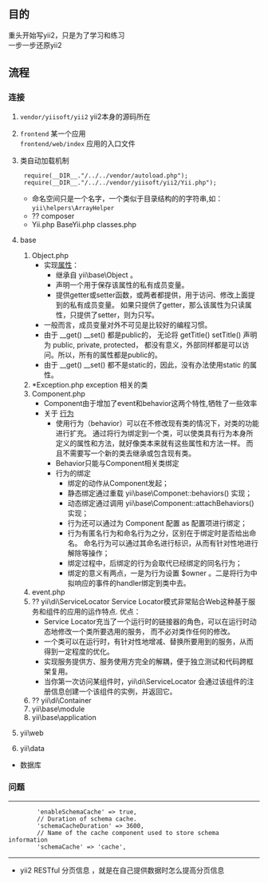 ## 目的

重头开始写yii2，只是为了学习和练习  
一步一步还原yii2

## 流程

### 连接
1. `vendor/yiisoft/yii2` yii2本身的源码所在
2. `frontend`	某一个应用   
   `frontend/web/index` 应用的入口文件  
3. 类自动加载机制
	
	    require(__DIR__."/../../vendor/autoload.php");
		require(__DIR__."/../../vendor/yiisoft/yii2/Yii.php");

	- 命名空间只是一个名字，一个类似于目录结构的的字符串,如：`yii\helpers\ArrayHelper`
	- ?? composer
	- Yii.php  BaseYii.php  classes.php

4. base
	1. Object.php   
		+ 实现[属性](http://www.digpage.com/property.html)：
			- 继承自 yii\base\Object 。
			- 声明一个用于保存该属性的私有成员变量。
			- 提供getter或setter函数，或两者都提供，用于访问、修改上面提到的私有成员变量。 如果只提供了getter，那么该属性为只读属性，只提供了setter，则为只写。 
		+ 一般而言，成员变量对外不可见是比较好的编程习惯。
		+ 由于 __get() __set() 都是public的， 无论将 getTitle() setTitle() 声明为 public, private, protected， 都没有意义，外部同样都是可以访问。所以，所有的属性都是public的。
		+ 由于 __get() __set() 都不是static的，因此，没有办法使用static 的属性。
	2. *Exception.php exception 相关的类
	3. Component.php
		+ Component由于增加了event和behavior这两个特性,牺牲了一些效率
		+ 关于 [行为](http://www.digpage.com/behavior.html)
			- 使用行为（behavior）可以在不修改现有类的情况下，对类的功能进行扩充。 通过将行为绑定到一个类，可以使类具有行为本身所定义的属性和方法，就好像类本来就有这些属性和方法一样。 而且不需要写一个新的类去继承或包含现有类。
			- Behavior只能与Component相关类绑定
			- 行为的绑定 
				* 绑定的动作从Component发起；
				* 静态绑定通过重载 yii\base\Componet::behaviors() 实现；
				* 动态绑定通过调用 yii\base\Component::attachBehaviors() 实现；
				* 行为还可以通过为 Component 配置 as 配置项进行绑定；
				* 行为有匿名行为和命名行为之分，区别在于绑定时是否给出命名。 命名行为可以通过其命名进行标识，从而有针对性地进行解除等操作；
				* 绑定过程中，后绑定的行为会取代已经绑定的同名行为；
				* 绑定的意义有两点，一是为行为设置 $owner 。二是将行为中拟响应的事件的handler绑定到类中去。
	4. event.php
	5. ?? yii\di\ServiceLocator   Service Locator模式非常贴合Web这种基于服务和组件的应用的运作特点. 优点：
		- Service Locator充当了一个运行时的链接器的角色，可以在运行时动态地修改一个类所要选用的服务， 而不必对类作任何的修改。
		- 一个类可以在运行时，有针对性地增减、替换所要用到的服务，从而得到一定程度的优化。
		- 实现服务提供方、服务使用方完全的解耦，便于独立测试和代码跨框架复用。
		- 当你第一次访问某组件时，yii\di\ServiceLocator 会通过该组件的注册信息创建一个该组件的实例，并返回它。
	6. ?? yii\di\Container
	7. yii\base\module
	8. yii\base\application
5. yii\web

6. yii\data



- 数据库






### 问题
-----------------

  			'enableSchemaCache' => true,
            // Duration of schema cache.
            'schemaCacheDuration' => 3600,
            // Name of the cache component used to store schema information
            'schemaCache' => 'cache',
----------------

- yii2  RESTful  分页信息  ，就是在自己提供数据时怎么提高分页信息
